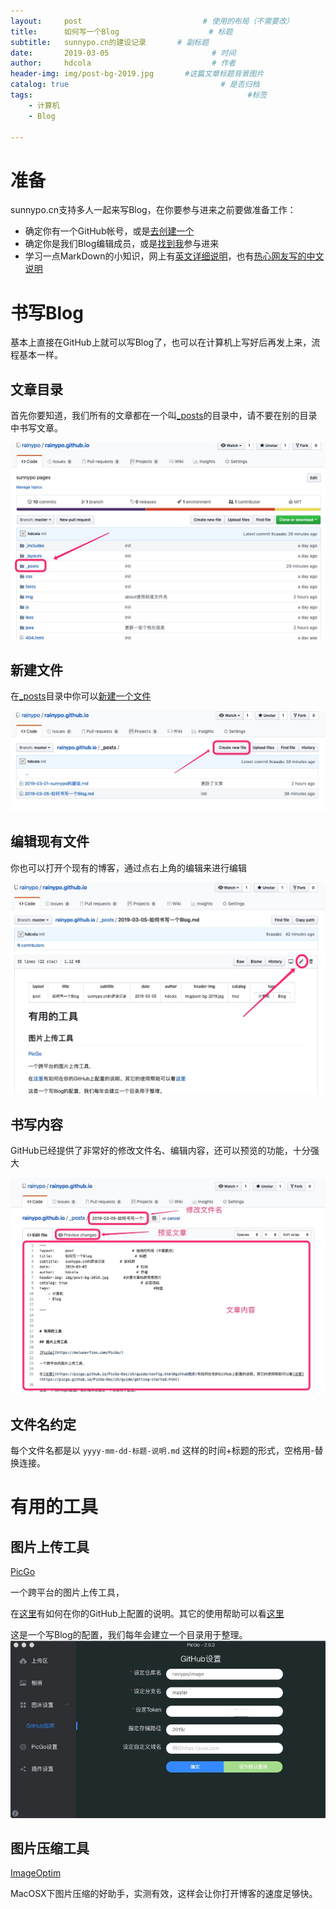 ```yaml
---
layout:     post   				           # 使用的布局（不需要改）
title:      如何写一个Blog    				 # 标题
subtitle:   sunnypo.cn的建设记录       # 副标题
date:       2019-03-05       				 # 时间
author:     hdcola          				 # 作者
header-img: img/post-bg-2019.jpg 	   #这篇文章标题背景图片
catalog: true 						           # 是否归档
tags:								                 #标签
    - 计算机
    - Blog

---
```


# 准备

sunnypo.cn支持多人一起来写Blog，在你要参与进来之前要做准备工作：

* 确定你有一个GitHub帐号，或是[去创建一个](https://github.com/join)
* 确定你是我们Blog编辑成员，或是[找到我](https://sunnypo.cn/about/)参与进来
* 学习一点MarkDown的小知识，网上有[英文详细说明](https://guides.github.com/features/mastering-markdown/)，也有[热心网友写的中文说明](https://github.com/riku/Markdown-Syntax-CN/blob/master/syntax.md)

# 书写Blog

基本上直接在GitHub上就可以写Blog了，也可以在计算机上写好后再发上来，流程基本一样。

## 文章目录

首先你要知道，我们所有的文章都在一个叫[_posts](https://github.com/rainypo/rainypo.github.io/tree/master/_posts)的目录中，请不要在别的目录中书写文章。

![_posts](https://raw.githubusercontent.com/rainypo/image/master/2019/2019030502.jpg)

## 新建文件

在[_posts](https://github.com/rainypo/rainypo.github.io/tree/master/_posts)目录中你可以[新建一个文件](https://github.com/rainypo/rainypo.github.io/new/master/_posts)

![Create new file](https://raw.githubusercontent.com/rainypo/image/master/2019/2019030503.jpg)


## 编辑现有文件

你也可以打开个现有的博客，通过点右上角的编辑来进行编辑

![Edit file](https://raw.githubusercontent.com/rainypo/image/master/2019/2019030504.jpg)


## 书写内容

GitHub已经提供了非常好的修改文件名、编辑内容，还可以预览的功能，十分强大

![Edit Content](https://raw.githubusercontent.com/rainypo/image/master/2019/2019030505.jpg)

## 文件名约定

每个文件名都是以 ```yyyy-mm-dd-标题-说明.md``` 这样的时间+标题的形式，空格用-替换连接。

# 有用的工具

## 图片上传工具

[PicGo](https://molunerfinn.com/PicGo/)

一个跨平台的图片上传工具，

在[这里](https://picgo.github.io/PicGo-Doc/zh/guide/config.html#github图床)有如何在你的GitHub上配置的说明。其它的使用帮助可以看[这里](https://picgo.github.io/PicGo-Doc/zh/guide/getting-started.html)

这是一个写Blog的配置，我们每年会建立一个目录用于整理。
![配置你的PicGo](https://raw.githubusercontent.com/rainypo/image/master/2019/2019030501.jpg)

## 图片压缩工具

[ImageOptim](https://imageoptim.com/)

MacOSX下图片压缩的好助手，实测有效，这样会让你打开博客的速度足够快。
